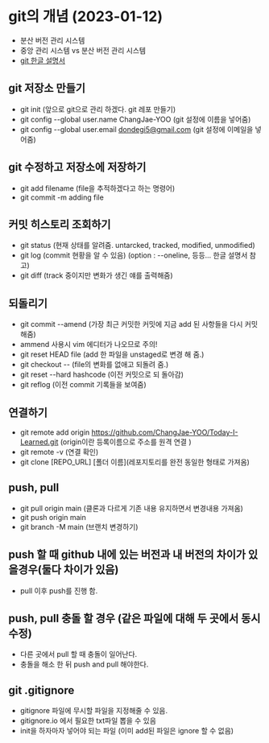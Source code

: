 # git의 개념 (2023-01-12)

- 분산 버전 관리 시스템
- 중앙 관리 시스템 vs 분산 버전 관리 시스템
- [git 한글 설명서](https://git-scm.com/book/ko/v2/Git%EC%9D%98-%EA%B8%B0%EC%B4%88-%EC%BB%A4%EB%B0%8B-%ED%9E%88%EC%8A%A4%ED%86%A0%EB%A6%AC-%EC%A1%B0%ED%9A%8C%ED%95%98%EA%B8%B0)  

## git 저장소 만들기
- git init (앞으로 git으로 관리 하겠다. git 레포 만들기)
- git config --global user.name ChangJae-YOO (git 설정에 이름을 넣어줌)
- git config --global user.email dondegi5@gmail.com (git 설정에 이메일을 넣어줌)

## git 수정하고 저장소에 저장하기
- git add filename (file을 추적하겠다고 하는 명령어)
- git commit -m adding file


## 커밋 히스토리 조회하기
- git status (현재 상태를 알려줌. untarcked, tracked, modified, unmodified)
- git log (commit 현황을 알 수 있음) (option : --oneline, 등등... 한글 설명서 참고)
- git diff (track 중이지만 변화가 생긴 얘를 출력해줌)

## 되돌리기
- git commit --amend (가장 최근 커밋한 커밋에 지금 add 된 사항들을 다시 커밋해줌)
- ammend 사용시 vim 에디터가 나오므로 주의!
- git reset HEAD file (add 한 파일을 unstaged로 변경 해 줌.)
- git checkout -- <file> (file의 변화를 없애고 되돌려 줌.)
- git reset --hard hashcode (이전 커밋으로 되 돌아감)
- git reflog (이전 commit 기록들을 보여줌)

## 연결하기
- git remote add origin https://github.com/ChangJae-YOO/Today-I-Learned.git (origin이란 등록이름으로 주소를 원격 연결 )
- git remote -v (연결 확인)
- git clone [REPO_URL] [폴더 이름](레포지토리를 완전 동일한 형태로 가져옴)

## push, pull
- git pull origin main (클론과 다르게 기존 내용 유지하면서 변경내용 가져옴)
- git push origin main
- git branch -M main (브랜치 변경하기)

## push 할 때 github 내에 있는 버전과 내 버전의 차이가 있을경우(둘다 차이가 있음)
- pull 이후 push를 진행 함.

## push, pull 충돌 할 경우 (같은 파일에 대해 두 곳에서 동시 수정)
- 다른 곳에서 pull 할 때 충돌이 일어난다.
- 충돌을 해소 한 뒤 push and pull 해야한다.

## git .gitignore
- gitignore 파일에 무시할 파일을 지정해줄 수 있음.
- gitignore.io 에서 필요한 txt파일 뽑을 수 있음
- init을 하자마자 넣어야 되는 파일 (이미 add된 파일은 ignore 할 수 없음)



